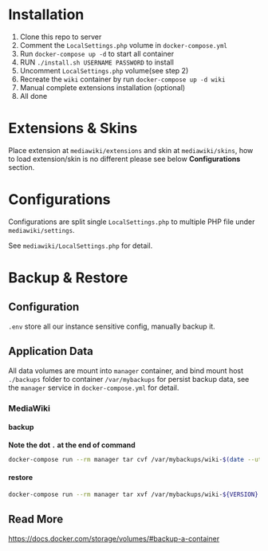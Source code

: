# Installation
1. Clone this repo to server
2. Comment the `LocalSettings.php` volume in `docker-compose.yml`
3. Run `docker-compose up -d` to start all container
4. RUN `./install.sh USERNAME PASSWORD` to install
5. Uncomment `LocalSettings.php` volume(see step 2)
6. Recreate the `wiki` container by run `docker-compose up -d wiki`
6. Manual complete extensions installation (optional)
7. All done

# Extensions & Skins
Place extension at `mediawiki/extensions` and skin at `mediawiki/skins`, how to load extension/skin is no different please see below **Configurations** section.

# Configurations
Configurations are split single `LocalSettings.php` to multiple PHP file under `mediawiki/settings`. 

See `mediawiki/LocalSettings.php` for detail.


# Backup & Restore

## Configuration
`.env` store all our instance sensitive config, manually backup it.

## Application Data
All data volumes are mount into `manager` container, and bind mount host `./backups` folder to container `/var/mybackups` for persist backup data, see the `manager` service in `docker-compose.yml` for detail.

### MediaWiki

#### backup

**Note the dot `.` at the end of command**

```sh
docker-compose run --rm manager tar cvf /var/mybackups/wiki-$(date --utc +%Y%m%d%H%M%S).tar -C /var/wiki .
```

#### restore
```sh
docker-compose run --rm manager tar xvf /var/mybackups/wiki-${VERSION}.tar -C /var/wiki
```

## Read More
https://docs.docker.com/storage/volumes/#backup-a-container